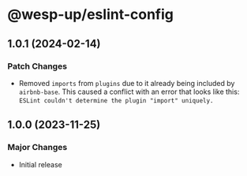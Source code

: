 # @wesp-up/eslint-config

## 1.0.1 (2024-02-14)

### Patch Changes

- Removed `imports` from `plugins` due to it already being included by `airbnb-base`. This caused a conflict with an error that looks like this: `ESLint couldn't determine the plugin "import" uniquely.` 

## 1.0.0 (2023-11-25)

### Major Changes

- Initial release
